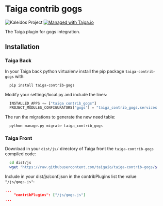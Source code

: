 Taiga contrib gogs
==================

![Kaleidos Project](http://kaleidos.net/static/img/badge.png "Kaleidos Project")
[![Managed with Taiga.io](https://taiga.io/media/support/attachments/article-22/banner-gh.png)](https://taiga.io "Managed with Taiga.io")


The Taiga plugin for gogs integration.

Installation
------------

### Taiga Back

In your Taiga back python virtualenv install the pip package `taiga-contrib-gogs` with:

```bash
  pip install taiga-contrib-gogs
```

Modify your settings/local.py and include the lines:

```python
  INSTALLED_APPS += ["taiga_contrib_gogs"]
  PROJECT_MODULES_CONFIGURATORS["gogs"] = "taiga_contrib_gogs.services.get_or_generate_config"
```

The run the migrations to generate the new need table:

```bash
  python manage.py migrate taiga_contrib_gogs
```

### Taiga Front

Download in your `dist/js/` directory of Taiga front the `taiga-contrib-gogs` compiled code:

```bash
  cd dist/js
  wget "https://raw.githubusercontent.com/taigaio/taiga-contrib-gogs/$(pip show taiga-contrib-gogs | awk '/^Version: /{print $2}')/front/dist/gogs.js"
```

Include in your dist/js/conf.json in the contribPlugins list the value `"/js/gogs.js"`:

```json
...
    "contribPlugins": ["/js/gogs.js"]
...
```
